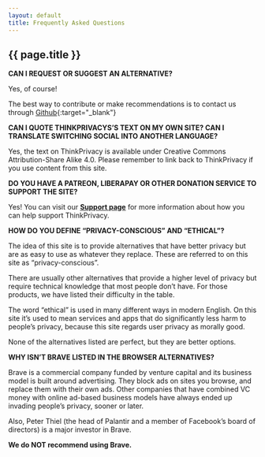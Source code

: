 ```yaml
---
layout: default
title: Frequently Asked Questions
---
```

<h2>{{ page.title }}</h2>

**CAN I REQUEST OR SUGGEST AN ALTERNATIVE?**

Yes, of course!

The best way to contribute or make recommendations is to contact us through [Github](https://github.com/danarel/thinkprivacy){:target="_blank"}



**CAN I QUOTE THINKPRIVACYS’S TEXT ON MY OWN SITE? CAN I TRANSLATE SWITCHING SOCIAL INTO ANOTHER LANGUAGE?**

Yes, the text on ThinkPrivacy is available under Creative Commons Attribution-Share Alike 4.0. Please remember to link back to ThinkPrivacy if you use content from this site.

 

**DO YOU HAVE A PATREON, LIBERAPAY OR OTHER DONATION SERVICE TO SUPPORT THE SITE?**

Yes! You can visit our [**Support page**](support.html) for more information about how you can help support ThinkPrivacy.

 

**HOW DO YOU DEFINE “PRIVACY-CONSCIOUS” AND “ETHICAL”?**

The idea of this site is to provide alternatives that have better privacy but are as easy to use as whatever they replace. These are referred to on this site as “privacy-conscious”.

There are usually other alternatives that provide a higher level of privacy but require technical knowledge that most people don’t have. For those products, we have listed their difficulty in the table.

The word “ethical” is used in many different ways in modern English. On this site it’s used to mean services and apps that do significantly less harm to people’s privacy, because this site regards user privacy as morally good.

None of the alternatives listed are perfect, but they are better options.

 

**WHY ISN’T BRAVE LISTED IN THE BROWSER ALTERNATIVES?**

Brave is a commercial company funded by venture capital and its business model is built around advertising. They block ads on sites you browse, and replace them with their own ads. Other companies that have combined VC money with online ad-based business models have always ended up invading people’s privacy, sooner or later.

Also, Peter Thiel (the head of Palantir and a member of Facebook’s board of directors) is a major investor in Brave.

**We do NOT recommend using Brave.**